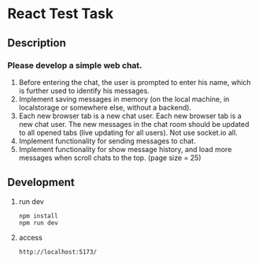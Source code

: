 # React Test Task

## Description
### Please develop a simple web chat. 
1) Before entering the chat, the user is prompted to enter his name, which is further used to identify his messages. 
1) Implement saving messages in memory (on the local machine, in localstorage or somewhere else, without a backend). 
1) Each new browser tab is a new chat user. Each new browser tab is a new chat user. The new messages in the chat room should be updated to all opened tabs (live updating for all users). Not use socket.io all. 
1) Implement functionality for sending messages to chat. 
1) Implement functionality for show message history, and load more messages when scroll chats to the top. (page size = 25) 


## Development
1) run dev
    ```
    npm install
    npm run dev
    ```

1) access
    ```
    http://localhost:5173/
    ```